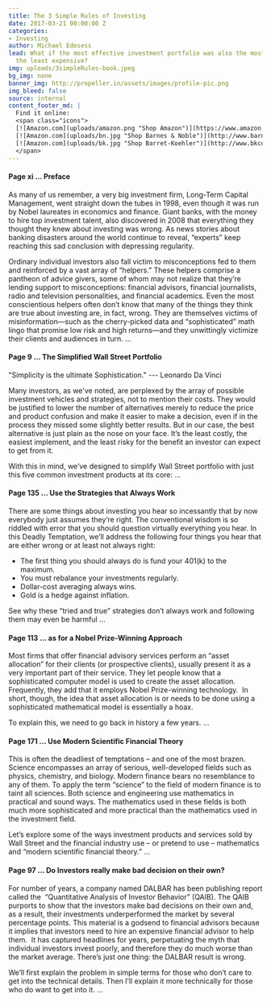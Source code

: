 ```yaml
---
title: The 3 Simple Rules of Investing
date: 2017-03-21 00:00:00 Z
categories:
- Investing
author: Michael Edesess
lead: What if the most effective investment portfolio was also the most simple and
  the least expensive?
img: uploads/3simpleRules-book.jpeg
bg_img: none
banner_img: http://propeller.in/assets/images/profile-pic.png
img_bleed: false
source: internal
content_footer_md: |
  Find it online:
  <span class="icons">
  [![Amazon.com](uploads/amazon.png "Shop Amazon")](https://www.amazon.com/Simple-Rules-Investing-Everything-Instead/dp/1626561621/ref=sr_1_1?ie=UTF8&qid=1487016255&sr=8-1&keywords=edesess)
  [![Amazon.com](uploads/bn.jpg "Shop Barnes & Noble")](http://www.barnesandnoble.com/w/the-3-simple-rules-of-investing-michael-edesess/1117657738?ean=9781626561625)
  [![Amazon.com](uploads/bk.jpg "Shop Barret-Koehler")](http://www.bkconnection.com/ProdDetails.asp?ID=9781626561625&PG=1&Type=BL&PCS=BKP)
  </span>
---
```


#### Page xi ... Preface

As many of us remember, a very big investment firm, Long-Term Capital Management, went straight down
the tubes in 1998, even though it was run by Nobel laureates in economics and finance. Giant banks,
with the money to hire top investment talent, also discovered in 2008 that everything they thought
they knew about investing was wrong. As news stories about banking disasters around the world
continue to reveal, “experts” keep reaching this sad conclusion with depressing regularity.

Ordinary individual investors also fall victim to misconceptions fed to them and reinforced by a vast
array of “helpers.” These helpers comprise a pantheon of advice givers, some of whom may not realize
that they’re lending support to misconceptions: financial advisors, financial journalists, radio and
television personalities, and financial academics. Even the most conscientious helpers often don’t
know that many of the things they think are true about investing are, in fact, wrong. They are
themselves victims of misinformation—such as the cherry-picked data and “sophisticated” math lingo
that promise low risk and high returns—and they unwittingly victimize their clients and audiences in
turn. ...

#### Page 9 ... The Simplified Wall Street Portfolio

"Simplicity is the ultimate Sophistication." --- Leonardo Da Vinci

Many investors, as we've noted, are perplexed by the array of possible investment vehicles and
strategies, not to mention their costs. They would be justified to lower the number of alternatives
merely to reduce the price and product confusion and make it easier to make a decision, even if in
the process they missed some slightly better results. But in our case, the best alternative is just
plain as the nose on your face. It’s the least costly, the easiest implement, and the least risky
for the benefit an investor can expect to get from it.

With this in mind, we’ve designed to simplify Wall Street portfolio with just this five common
investment products at its core: ...


#### Page 135 ... Use the Strategies that **Always** Work

There are some things about investing you hear so incessantly that by now everybody just assumes
they’re right. The conventional wisdom is so riddled with error that you should question
virtually everything you hear. In this Deadly Temptation, we’ll address the following four
things you hear that are either wrong or at least not always right:


* The first thing you should always do is fund your 401(k) to the maximum.
* You must rebalance your investments regularly.
* Dollar-cost averaging always wins.
* Gold is a hedge against inflation.


See why these “tried and true” strategies don’t always work and following them may even be
harmful ...

#### Page 113 ... as for a Nobel Prize-Winning Approach

Most firms that offer financial advisory services perform an “asset allocation” for their clients
(or prospective clients), usually present it as a very important part of their service. They let
people know that a sophisticated computer model is used to create the asset allocation.
Frequently, they add that it employs Nobel Prize-winning technology.  In short, though, the idea
that asset allocation is or needs to be done using a sophisticated mathematical model is
essentially a hoax.

To explain this, we need to go back in history a few years. ...

#### Page 171 ... Use Modern Scientific Financial Theory

This is often the deadliest of temptations – and one of the most brazen. Science encompasses an array
of serious, well-developed fields such as physics, chemistry, and biology. Modern finance bears no
resemblance to any of them. To apply the term “science” to the field of modern finance is to taint
all sciences. Both science and engineering use mathematics in practical and sound ways. The
mathematics used in these fields is both much more sophisticated and more practical than the
mathematics used in the investment field.

Let’s explore some of the ways investment products and services sold by Wall Street and the financial
industry use – or pretend to use – mathematics and “modern scientific financial theory.” ...

#### Page 97 ... Do Investors really make bad decision on their own?

For number of years, a company named DALBAR has been publishing report called the  “Quantitative
Analysis of Investor Behavior” (QAIB). The QAIB purports to show that the investors make bad
decisions on their own and, as a result, their investments underperformed the market by several
percentage points. This material is a godsend to financial advisors because it implies that
investors need to hire an expensive financial advisor to help them.  It has captured headlines for
years, perpetuating the myth that individual investors invest poorly, and therefore they do much
worse than the market average. There’s just one thing: the DALBAR result is wrong.

We’ll first explain the problem in simple terms for those who don’t care to get into the technical
details. Then I’ll explain it more technically for those who do want to get into it. ...
